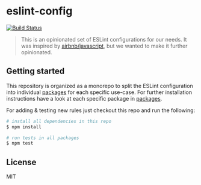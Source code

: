 # eslint-config

[![Build Status][travis-image]][travis-url]

> This is an opinionated set of ESLint configurations for our needs. It was inspired by [airbnb/javascript][airbnb-config], but we wanted to make it further opinionated.

## Getting started

This repository is organized as a monorepo to split the ESLint configuration into individual [packages](./packages/) for each specific use-case.
For further installation instructions have a look at each specific package in [packages](./packages/).

For adding & testing new rules just checkout this repo and run the following:

```bash
# install all dependencies in this repo
$ npm install

# run tests in all packages
$ npm test
```

## License
MIT


[travis-url]: https://travis-ci.org/zinserjan/eslint-config
[travis-image]: https://img.shields.io/travis/zinserjan/eslint-config/master.svg
[airbnb-config]: https://github.com/airbnb/javascript
